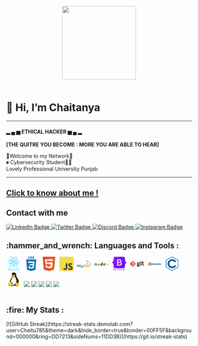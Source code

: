 <div id="header" align="center">
  <img src="https://media.giphy.com/media/dECBf0xnwQKCPZOkiC/giphy.gif" width="200" height="200"/>
</div>
<div align="center"><img src="https://komarev.com/ghpvc/?username=your-github-username&style=flat-square&color=blue" alt=""/></div>
<h1>👋 Hi, I’m Chaitanya </h1>
<hr>
<h4>▂ ▄ ▅ <strong> ETHICAL HACKER </strong> ▅ ▄ ▂</h4>
<p><strong>[THE QUITRE YOU BECOME : MORE YOU ARE ABLE TO HEAR]</strong></p>
👑Welcome to my Network👑<br>
⏺ Cybersecurity Student👩‍💻<br>
Lovely Professional University Punjab
<hr>

<h2> <a href="https://drive.google.com/file/d/1qNdix25ztCuI0t83SrkByBM5DSROSPj_/view?usp=share_link" target="_blanck"> Click to know about me !</a> </h2>

<h2>Contact with me</h2>

<div id="badges">
  <a href="https://www.linkedin.com/in/chaitanya-madane-2802b5223/">
    <img src="https://img.shields.io/badge/LinkedIn-blue?style=for-the-badge&logo=linkedin&logoColor=white" alt="LinkedIn Badge"/>
  </a>
  
  <a href="https://twitter.com/c_h_a_i_2">
    <img src="https://img.shields.io/badge/Twitter-blue?style=for-the-badge&logo=twitter&logoColor=white" alt="Twitter Badge"/>
  </a>
  
  <a href="https://discord.com/channels/952987712116379710/952987712649068565">
    <img src="https://img.shields.io/badge/Discord-7289DA?style=for-the-badge&logo=discord&logoColor=white" alt="Discord Badge"/>
  </a>
  
   <a href="https://www.instagram.com/_joy_4_u/">
    <img src="https://img.shields.io/badge/Instagram-E4405F?style=for-the-badge&logo=instagram&logoColor=white" alt="Instagram Badge"/>
  </a>
  
  
    
  
  
</div>
<h2> :hammer_and_wrench: Languages and Tools : </h2>
<div>
  <img src="https://github.com/devicons/devicon/blob/master/icons/react/react-original-wordmark.svg" title="React" alt="React" width="40" height="40"/>&nbsp;
  <img src="https://github.com/devicons/devicon/blob/master/icons/css3/css3-plain-wordmark.svg"  title="CSS3" alt="CSS" width="40" height="40"/>&nbsp;
  <img src="https://github.com/devicons/devicon/blob/master/icons/html5/html5-original.svg" title="HTML5" alt="HTML" width="40" height="40"/>&nbsp;
  <img src="https://github.com/devicons/devicon/blob/master/icons/javascript/javascript-original.svg" title="JavaScript" alt="JavaScript" width="40" height="40"/>&nbsp;
  <img src="https://github.com/devicons/devicon/blob/master/icons/mysql/mysql-original-wordmark.svg" title="MySQL"  alt="MySQL" width="40" height="40"/>&nbsp;
  <img src="https://github.com/devicons/devicon/blob/master/icons/nodejs/nodejs-original-wordmark.svg" title="NodeJS" alt="NodeJS" width="40" height="40"/>&nbsp;
  <img src="https://github.com/devicons/devicon/blob/master/icons/bootstrap/bootstrap-original-wordmark.svg" title="bootstrap" alt="bootstrap" width="40" height="40"/>&nbsp;
  <img src="https://github.com/devicons/devicon/blob/master/icons/git/git-original-wordmark.svg" title="Git" **alt="Git" width="40" height="40"/>&nbsp;
  <img src="https://github.com/devicons/devicon/blob/master/icons/blender/blender-original-wordmark.svg" title="Blender" alt="Blender" width="40" height="40"/>&nbsp;
  <img src="https://github.com/devicons/devicon/blob/master/icons/c/c-line.svg" title="C" alt="C" width="40" height="40"/>&nbsp;
  <img src="https://github.com/devicons/devicon/blob/master/icons/linux/linux-original.svg" title="Linux" alt="Linux" width="40" height="40"/>&nbsp;
  <img src="https://img.shields.io/badge/Python-3776AB?style=flat-square&logo=python&logoColor=white"/>
  <img src="https://img.shields.io/badge/-VsCode-B55A30?style=flat-square&logo=visual-studio-code"/>
  <img src="https://img.shields.io/badge/Ubuntu-E95420?style=flat-square&logo=ubuntu&logoColor=white"/>
  <img src="https://img.shields.io/badge/Kali_Linux-557C94?style=for-the-badge&logo=kali-linux&logoColor=white"/>
  <img src="https://img.shields.io/badge/Red%20Hat-EE0000?style=for-the-badge&logo=redhat&logoColor=white"/>
</div>
<br>
<h2>:fire: My Stats :</h2>
[![GitHub Streak](https://streak-stats.demolab.com?user=Chaitu785&theme=dark&hide_border=true&border=00FF5F&background=000000&ring=DD7213&sideNums=11DD3B)](https://git.io/streak-stats)



<!---
Chaitu785/Chaitu785 is a ✨ special ✨ repository because its `README.md` (this file) appears on your GitHub profile.
You can click the Preview link to take a look at your changes.
--->

